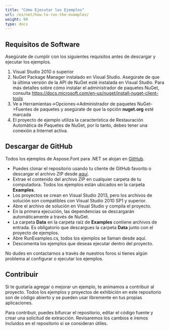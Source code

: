 ```yaml
---
title: "Cómo Ejecutar los Ejemplos"
url: /es/net/how-to-run-the-examples/
weight: 90
type: docs
---
```



## **Requisitos de Software**
Asegúrate de cumplir con los siguientes requisitos antes de descargar y ejecutar los ejemplos.

1. Visual Studio 2010 o superior
1. NuGet Package Manager instalado en Visual Studio. Asegúrate de que la última versión de la API de NuGet esté instalada en Visual Studio. Para más detalles sobre cómo instalar el administrador de paquetes NuGet, consulta <https://docs.microsoft.com/en-us/nuget/install-nuget-client-tools>
1. Ve a Herramientas->Opciones->Administrador de paquetes NuGet->Fuentes de paquetes y asegúrate de que la opción **nuget.org** esté marcada
1. El proyecto de ejemplo utiliza la característica de Restauración Automática de Paquetes de NuGet, por lo tanto, debes tener una conexión a Internet activa.
## **Descargar de GitHub**
Todos los ejemplos de Aspose.Font para .NET se alojan en [GitHub](https://github.com/aspose-email/Aspose.Email-for-.NET).

- Puedes clonar el repositorio usando tu cliente de GitHub favorito o descargar el archivo ZIP desde [aquí](https://docs.microsoft.com/en-us/nuget/install-nuget-client-tools).
- Extrae el contenido del archivo ZIP en cualquier carpeta de tu computadora. Todos los ejemplos están ubicados en la carpeta **Examples**.
- Los proyectos se crean en Visual Studio 2013, pero los archivos de solución son compatibles con Visual Studio 2010 SP1 y superior.
- Abre el archivo de solución en Visual Studio y compila el proyecto.
- En la primera ejecución, las dependencias se descargarán automáticamente a través de NuGet.
- La carpeta **Data** en la carpeta raíz de **Examples** contiene archivos de entrada. Es obligatorio que descargues la carpeta **Data** junto con el proyecto de ejemplos.
- Abre RunExamples.cs, todos los ejemplos se llaman desde aquí.
- Descomenta los ejemplos que deseas ejecutar dentro del proyecto.

No dudes en contactarnos a través de nuestros foros si tienes algún problema al configurar o ejecutar los ejemplos.
## **Contribuir**
Si te gustaría agregar o mejorar un ejemplo, te animamos a contribuir al proyecto. Todos los ejemplos y proyectos de exhibición en este repositorio son de código abierto y se pueden usar libremente en tus propias aplicaciones.

Para contribuir, puedes bifurcar el repositorio, editar el código fuente y crear una solicitud de extracción. Revisaremos los cambios e iremos incluidos en el repositorio si se consideran útiles.